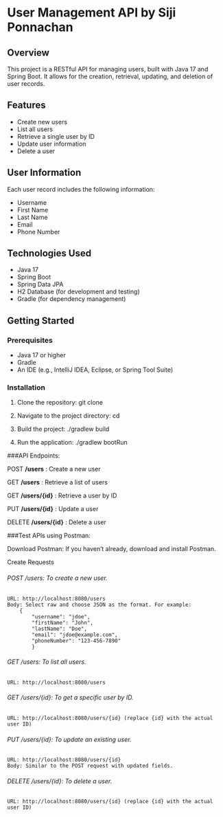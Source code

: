 # User Management API by Siji Ponnachan

## Overview

This project is a RESTful API for managing users, built with Java 17 and Spring Boot. It allows for the creation, retrieval, updating, and deletion of user records.

## Features

- Create new users
- List all users
- Retrieve a single user by ID
- Update user information
- Delete a user

## User Information

Each user record includes the following information:
- Username
- First Name
- Last Name
- Email
- Phone Number

## Technologies Used

- Java 17
- Spring Boot
- Spring Data JPA
- H2 Database (for development and testing)
- Gradle (for dependency management)

## Getting Started

### Prerequisites

- Java 17 or higher
- Gradle
- An IDE (e.g., IntelliJ IDEA, Eclipse, or Spring Tool Suite)

### Installation

1. Clone the repository: git clone <repository-url>

2. Navigate to the project directory: cd <project-directory>

3. Build the project: ./gradlew build

4. Run the application: ./gradlew bootRun


###API Endpoints:

POST		**/users**			: Create a new user

GET			**/users**			: Retrieve a list of users

GET			**/users/{id}**		: Retrieve a user by ID

PUT			**/users/{id}**		: Update a user

DELETE		**/users/{id}**		: Delete a user


###Test APIs using Postman:

Download Postman: If you haven’t already, download and install Postman.

Create Requests

###### POST /users: To create a new user.
	URL: http://localhost:8080/users
	Body: Select raw and choose JSON as the format. For example:
		{
			"username": "jdoe",
			"firstName": "John",
			"lastName": "Doe",
			"email": "jdoe@example.com",
			"phoneNumber": "123-456-7890"
			}
###### GET /users: To list all users.
	URL: http://localhost:8080/users
	
###### GET /users/{id}: To get a specific user by ID.
	URL: http://localhost:8080/users/{id} (replace {id} with the actual user ID)
	
###### PUT /users/{id}: To update an existing user.
	URL: http://localhost:8080/users/{id}
	Body: Similar to the POST request with updated fields.

###### DELETE /users/{id}: To delete a user.
	URL: http://localhost:8080/users/{id} (replace {id} with the actual user ID)